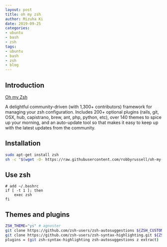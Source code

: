 ```yaml
---
layout: post
title: oh my zsh
author: Mizuha Ki
date: 2019-09-25
categories:
- ubuntu
- bash
- zsh
tags:
- ubuntu
- bash
- zsh
- blog
---
```


## Introduction 
[Oh my Zsh](https://github.com/robbyrussell/oh-my-zsh)

A delightful community-driven (with 1,300+ contributors) framework for managing your zsh configuration. Includes 200+ optional plugins (rails, git, OSX, hub, capistrano, brew, ant, php, python, etc), over 140 themes to spice up your morning, and an auto-update tool so that makes it easy to keep up with the latest updates from the community. 


## Installation
```bash
sudo apt-get install zsh
sh -c "$(wget -O- https://raw.githubusercontent.com/robbyrussell/oh-my-zsh/master/tools/install.sh)"
```

## Use zsh
```vim
# add ~/.bashrc
if [ -t 1 ]; then
    exec zsh
fi
```

## Themes and plugins
```bash
ZSH_THEME="ys" # agnoster
git clone https://github.com/zsh-users/zsh-autosuggestions ${ZSH_CUSTOM:-~/.oh-my-zsh/custom}/plugins/zsh-autosuggestions
git clone https://github.com/zsh-users/zsh-syntax-highlighting.git ${ZSH_CUSTOM:-~/.oh-my-zsh/custom}/plugins/zsh-syntax-highlighting
plugins = (git zsh-syntax-highlighting zsh-autosuggestions z extract)
```
